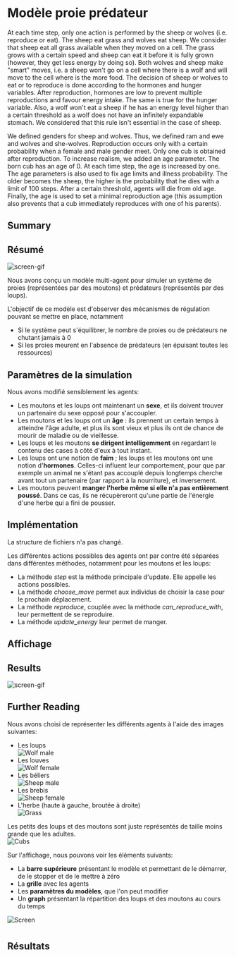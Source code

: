 # Modèle proie prédateur

At each time step, only one action is performed by the sheep or wolves (i.e. reproduce or eat). The sheep eat grass and wolves eat sheep. We consider that sheep eat all grass available when they moved on a cell. The grass grows with a certain speed and sheep can eat it before it is fully grown (however, they get less energy by doing so). Both wolves and sheep make "smart" moves, i.e. a sheep won't go on a cell where there is a wolf and will move to the cell where is the more food. The decision of sheep or wolves to eat or to reproduce is done according to the hormones and hunger variables. After reproduction, hormones are low to prevent multiple reproductions and favour energy intake. The same is true for the hunger variable. Also, a wolf won't eat a sheep if he has an energy level higher than a certain threshold as a  wolf does not have an infinitely expandable stomach. We considered that this rule isn't essential in the case of sheep.

We defined genders for sheep and wolves. Thus, we defined ram and ewe and wolves and she-wolves. Reproduction occurs only with a certain probability when a female and male gender meet. Only one cub is obtained after reproduction. To increase realism, we added an age parameter. The born cub has an age of 0. At each time step, the age is increased by one. The age parameters is also used to fix age limits and illness probability. The older becomes the sheep, the higher is the probability that he dies with a limit of 100 steps. After a certain threshold, agents will die from old age. Finally, the age is used to set a minimal reproduction age (this assumption also prevents that a cub immediately reproduces with one of his parents).




## Summary
## Résumé

![screen-gif](images/Animation3.gif)

Nous avons conçu un modèle multi-agent pour simuler un système de proies (représentées par des moutons) et prédateurs (représentés par des loups).

L'objectif de ce modèle est d'observer des mécanismes de régulation pouvant se mettre en place, notamment

- Si le système peut s'équilibrer, le nombre de proies ou de prédateurs ne chutant jamais à 0
- Si les proies meurent en l'absence de prédateurs (en épuisant toutes les ressources)

## Paramètres de la simulation

Nous avons modifié sensiblement les agents:

- Les moutons et les loups ont maintenant un **sexe**, et ils doivent trouver un partenaire du sexe opposé pour s'accoupler.
- Les moutons et les loups ont un **âge** : ils prennent un certain temps à atteindre l'âge adulte, et plus ils sont vieux et plus ils ont de chance de mourir de maladie ou de vieillesse.
- Les loups et les moutons **se dirigent intelligemment** en regardant le contenu des cases à côté d'eux à tout instant.
- Les loups ont une notion de **faim** ; les loups et les moutons ont une notion d'**hormones**. Celles-ci influent leur comportement, pour que par exemple un animal ne s'étant pas accouplé depuis longtemps cherche avant tout un partenaire (par rapport à la nourriture), et inversement.
- Les moutons peuvent **manger l'herbe même si elle n'a pas entièrement poussé**. Dans ce cas, ils ne récupèreront qu'une partie de l'énergie d'une herbe qui a fini de pousser.

## Implémentation

La structure de fichiers n'a pas changé.

Les différentes actions possibles des agents ont par contre été séparées dans différentes méthodes, notamment pour les moutons et les loups:

- La méthode _step_ est la méthode principale d'update. Elle appelle les actions possibles.
- La méthode _choose_move_ permet aux individus de choisir la case pour le prochain déplacement.
- La méthode _reproduce_, couplée avec la méthode _can_reproduce_with_, leur permettent de se reproduire.
- La méthode _update_energy_ leur permet de manger.

## Affichage

## Results

![screen-gif](images/Animation3.gif)

## Further Reading
Nous avons choisi de représenter les différents agents à l'aide des images suivantes:

- Les loups\
   ![Wolf male](./images/agents/wolf.png)
- Les louves\
   ![Wolf female](./images/agents/shewolf.png)
- Les béliers\
   ![Sheep male](./images/agents/belier.png)
- Les brebis\
   ![Sheep female](./images/agents/sheep.png)
- L'herbe (haute à gauche, broutée à droite)\
   ![Grass](./images/agents/grass.png)

Les petits des loups et des moutons sont juste représentés de taille moins grande que les adultes.\
![Cubs](./images/agents/cubs.png)

Sur l'affichage, nous pouvons voir les éléments suivants:

- La **barre supérieure** présentant le modèle et permettant de le démarrer, de le stopper et de le mettre à zéro
- La **grille** avec les agents
- Les **paramètres du modèles**, que l'on peut modifier
- Un **graph** présentant la répartition des loups et des moutons au cours du temps

![Screen](./images/full_screen.png)

#

## Résultats
